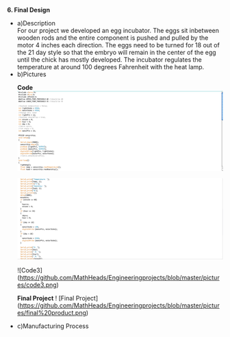<b>6. Final Design</b>

<ul>

<li>a)Description</li>
For our project we developed an egg incubator. The eggs sit inbetween wooden rods and the entire component is pushed and pulled by the motor 4 inches each direction. The eggs need to be turned for 18 out of the 21 day style so that the embryo will remain in the center of the egg until the chick has mostly developed. The incubator regulates the temperature at around 100 degrees Fahrenheit with the heat lamp.

<li>b)Pictures</li>
  
<b>Code</b>
![Code](https://github.com/MathHeads/Engineeringprojects/blob/master/pictures/code1.png)

![Code2](https://github.com/MathHeads/Engineeringprojects/blob/master/pictures/code2.png)

![Code3] (https://github.com/MathHeads/Engineeringprojects/blob/master/pictures/code3.png)

<b>Final Project</b>
! [Final Project] (https://github.com/MathHeads/Engineeringprojects/blob/master/pictures/final%20product.png)
  
<li>c)Manufacturing Process</li>
